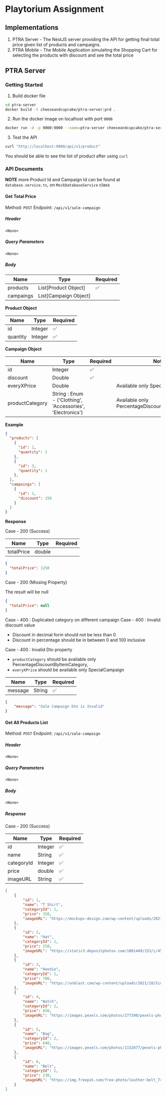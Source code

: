 # Playtorium Assignment

## Implementations

1. PTRA Server - The NestJS server providing the API for getting final total price given list of products and campaigns.
2. PTRA Mobile - The Mobile Application simulating the Shopping Cart for selecting the products with discount  and see the total price

## PTRA Server

### Getting Started

1. Build docker file

```bash
cd ptra-server
docker build -t cheeseandcupcake/ptra-server:prd .
```

2. Run the docker image on localhost with port `9000`

```bash
docker run -d -p 9000:9000 --name=ptra-server cheeseandcupcake/ptra-server:prd
```

3. Test the API

```bash
curl "http://localhost:9000/api/v1/product"
```

You should be able to see the list of product after using `curl`


### API Documents

**NOTE** more Product Id and Campaign Id can be found at `database.service.ts`, on `MockDatabaseService` class

#### Get Total Price

Method: `POST`
Endpoint: `/api/v1/sale-campaign`

##### **Header**

`<None>`

##### **Query Parameters**

`<None>`

##### **Body**

|Name|Type|Required|
|----|----|----|
|products|List[Product Object]|✅|
|campaings|List[Campaign Object]||

**Product Object**

|Name|Type|Required|
|----|----|----|
|id|Integer|✅|
|quantity|Integer|✅|

**Campaign Object**

|Name|Type|Required|Note|
|----|----|----|----|
|id|Integer|✅|
|discount|Double|✅|
|everyXPrice|Double||Available only SpecialCampaigns|
|productCategory|String : Enum - ('Clothing', 'Accessories', 'Electronics')||Available only PercentageDiscountByItemCategory|

**Example**

```json
{
  "products": [
    {
      "id": 1,
      "quantity": 2
    },
    {
      "id": 3,
      "quantity": 1
    },
  ],
  "campaings": [
    {
      "id": 1,
      "discount": 150
    }
  ]
}
```

**Response**

Case - 200 (Success)

|Name|Type|Required|
|----|----|----|
|totalPrice|double||

```json
{
  "totalPrice": 1250
}
```

Case - 200 (Missing Property)

The result will be null

```json
{
  "totalPrice": null
}
```

Case - 400 : Duplicated category on different campaign
Case - 400 : Invalid discount value 
  - Discount in decimal form should not be less than 0
  - Discount in percentage should be in between 0 and 100 inclusive

Case - 400 : Invalid Dto property 
   - `productCategory` should be available only PercentageDiscountByItemCategory, 
   - `everyXPrice` should be available only SpecialCampaign

|Name|Type|Required|
|----|----|----|
|message|String|✅|

```json
{
    "message": "Sale Campaign Dto is Invalid"
}
```

#### Get All Products List

Method: `POST`
Endpoint: `/api/v1/sale-campaign`

##### **Header**

`<None>`

##### **Query Parameters**

`<None>`

##### **Body**

`<None>`

##### **Response**

Case - 200 (Success)

|Name|Type|Required|
|----|----|----|
|id|Integer|✅|
|name|String|✅|
|categoryId|Integer|✅|
|price|double|✅|
|imageURL|String|✅|

```json
[
    {
        "id": 1,
        "name": "T Shirt",
        "categoryId": 1,
        "price": 350,
        "imageURL": "https://mockups-design.com/wp-content/uploads/2021/08/Hanging_T-Shirt_Mockup_2.jpg"
    },
    {
        "id": 2,
        "name": "Hat",
        "categoryId": 2,
        "price": 250,
        "imageURL": "https://static3.depositphotos.com/1001449/153/i/450/depositphotos_1531740-stock-photo-hat.jpg"
    },
    {
        "id": 3,
        "name": "Hoodie",
        "categoryId": 1,
        "price": 700,
        "imageURL": "https://unblast.com/wp-content/uploads/2021/10/Simple-Hoodie-Mockup.jpg"
    },
    {
        "id": 4,
        "name": "Watch",
        "categoryId": 2,
        "price": 850,
        "imageURL": "https://images.pexels.com/photos/277390/pexels-photo-277390.jpeg?cs=srgb&dl=pexels-pixabay-277390.jpg&fm=jpg"
    },
    {
        "id": 5,
        "name": "Bag",
        "categoryId": 2,
        "price": 640,
        "imageURL": "https://images.pexels.com/photos/1152077/pexels-photo-1152077.jpeg"
    },
    {
        "id": 6,
        "name": "Belt",
        "categoryId": 2,
        "price": 230,
        "imageURL": "https://img.freepik.com/free-photo/leather-belt_74190-2615.jpg"
    }
]
```